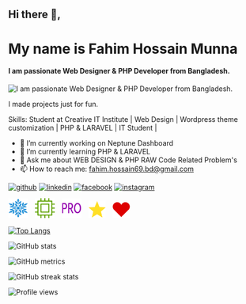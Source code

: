 ## Hi there 👋, 
# My name is Fahim Hossain Munna
#### I am passionate Web Designer & PHP Developer from Bangladesh.
![I am passionate Web Designer & PHP Developer from Bangladesh.](https://media-exp1.licdn.com/dms/image/C5616AQEZLZRMXl7lxg/profile-displaybackgroundimage-shrink_200_800/0/1652709907881?e=1658966400&v=beta&t=B8EcV0KtkViA5NV92rvad53795mKh_Smd8L6wcPR6vk)

I made projects just for fun.

Skills: Student at Creative IT Institute | Web Design | Wordpress theme customization | PHP & LARAVEL | IT Student |

- 🔭 I’m currently working on Neptune Dashboard 
- 🌱 I’m currently learning PHP & LARAVEL 
- 💬 Ask me about WEB DESIGN & PHP RAW Code Related Problem's  
- 📫 How to reach me: fahim.hossain69.bd@gmail.com  


[<img src='https://cdn.jsdelivr.net/npm/simple-icons@3.0.1/icons/github.svg' alt='github' height='40'>](https://github.com/we-X-part-station)  [<img src='https://cdn.jsdelivr.net/npm/simple-icons@3.0.1/icons/linkedin.svg' alt='linkedin' height='40'>](https://www.linkedin.com/in/https://www.linkedin.com/in/fahim-hossain-munna-004a81219//)  [<img src='https://cdn.jsdelivr.net/npm/simple-icons@3.0.1/icons/facebook.svg' alt='facebook' height='40'>](https://www.facebook.com/https://www.facebook.com/profile.php?id=100010853890808)  [<img src='https://cdn.jsdelivr.net/npm/simple-icons@3.0.1/icons/instagram.svg' alt='instagram' height='40'>](https://www.instagram.com/https://www.instagram.com/mrvirgin___g0rila/?hl=en/)  

<a href='https://archiveprogram.github.com/'><img src='https://raw.githubusercontent.com/acervenky/animated-github-badges/master/assets/acbadge.gif' width='40' height='40'></a> <a href='https://docs.github.com/en/developers'><img src='https://raw.githubusercontent.com/acervenky/animated-github-badges/master/assets/devbadge.gif' width='40' height='40'></a> <a href='https://github.com/pricing'><img src='https://raw.githubusercontent.com/acervenky/animated-github-badges/master/assets/pro.gif' width='40' height='40'></a> <a href='https://stars.github.com/'><img src='https://raw.githubusercontent.com/acervenky/animated-github-badges/master/assets/starbadge.gif' width='35' height='35'></a> <a href='https://docs.github.com/en/github/supporting-the-open-source-community-with-github-sponsors'><img src='https://raw.githubusercontent.com/acervenky/animated-github-badges/master/assets/sponsorbadge.gif' width='35' height='35'></a> 

[![Top Langs](https://github-readme-stats.vercel.app/api/top-langs/?username=we-X-part-station)](https://github.com/anuraghazra/github-readme-stats)

![GitHub stats](https://github-readme-stats.vercel.app/api?username=we-X-part-station&show_icons=true)  

![GitHub metrics](https://metrics.lecoq.io/we-X-part-station)  

![GitHub streak stats](https://github-readme-streak-stats.herokuapp.com/?user=we-X-part-station)  

![Profile views](https://gpvc.arturio.dev/we-X-part-station)  
